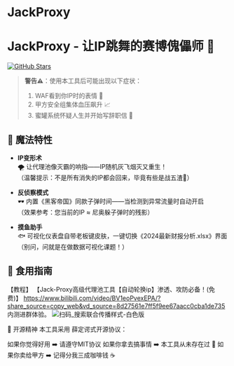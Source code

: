 # JackProxy

# JackProxy - 让IP跳舞的赛博傀儡师 💃

[![GitHub Stars](https://img.shields.io/github/stars/yourname/JackProxy?style=flat-square&label=星の原力)](https://github.com/yourname/JackProxy) 


> ​**警告⚠️**：使用本工具后可能出现以下症状：  
> 1. WAF看到你IP时的表情 🤯  
> 2. 甲方安全组集体血压飙升 📈  
> 3. 蜜罐系统怀疑人生并开始写辞职信 💌  

## 🎩 魔法特性
- ​**IP变形术**​  
  🌪️ 让代理池像灭霸的响指——IP随机灰飞烟灭又重生！  
  （温馨提示：不是所有消失的IP都会回来，毕竟有些是战五渣💨）

- ​**反侦察模式**​  
  🕶️ 内置《黑客帝国》同款子弹时间——当检测到异常流量时自动开启  
  （效果参考：您当前的IP ≈ 尼奥躲子弹时的残影）

- ​**摸鱼助手**​  
  🐟 可视化仪表盘自带老板键皮肤，一键切换《2024最新财报分析.xlsx》界面  
  （别问，问就是在做数据可视化课题！）

## 🚨 食用指南
【教程】 【Jack-Proxy高级代理池工具【自动轮换ip】渗透、攻防必备！(免费)】 https://www.bilibili.com/video/BV1eoPvexEPA/?share_source=copy_web&vd_source=8d27561e7ff5f9ee67aacc0cba1de735
内测进群体验。
![扫码_搜索联合传播样式-白色版](https://github.com/user-attachments/assets/e443dca3-e0aa-4387-aa1a-1c0618a38553)

📜 开源精神
本工具采用 ​薛定谔式开源协议：

如果你觉得好用 ➡️ 请遵守MIT协议
如果你拿去搞事情 ➡️ 本工具从未存在过 🌚
如果你卖给甲方 ➡️ 记得分我三成咖啡钱 ☕
